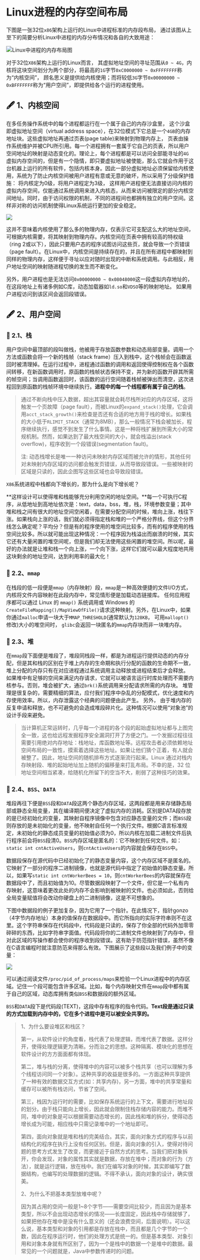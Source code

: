 # Linux进程的内存空间布局

下图是一张32位`x86`架构上运行的Linux中进程标准的内存段布局， 通过该图从上至下的简要分析Linux中进程的内存分布情况和各自的大致用途：

![Linux&#x4E2D;&#x8FDB;&#x7A0B;&#x7684;&#x5185;&#x5B58;&#x5E03;&#x5C40;&#x56FE;](../../.gitbook/assets/87.png)

对于32位`X86`架构上运行的Linux而言， 其虚拟地址空间的寻址范围从`0 ~ 4G`，内核将这块空间划分为两个部分，将最高的`1G`字节`0xC0000000 ~ 0xFFFFFFFF`称为“内核空间”， 顾名思义是提供给内核使用；而将较低`3G`字节`0x00000000 ~ 0xBFFFFFFF`称为“用户空间”，即提供给各个运行的进程使用。 

## 🖋 1、内核空间

在多任务操作系统中的每个进程都运行在一个属于自己的内存沙盒里， 这个沙盒即虚拟地址空间（virtual address space），在32位模式下它总是一个`4GB`的内存地址块。这些虚拟地址再通过页表\(page table\)来映射到物理内存上， 页表由操作系统维护并被CPU所引用。每一个进程拥有一套属于它自己的页表，所以用户空间地址的映射是动态变化的。理论上，每个进程都是可以访问全部能寻址的`4G`虚拟内存空间的，但是有一个隐情，即只要虚拟地址被使能，那么它就会作用于这台机器上运行的所有软件，包括内核本身。因此一部分虚拟地址必须保留给内核使用，系统为了防止内核空间被用户进程有意或无意的破坏，所以采用了分级保护措施： 将内核定为0级，将用户进程定为3级， 这样用户进程便无法直接访问内核的虚拟内存空间，仅能通过系统调用来进入内核态，从而来访问被限定的部分内核空间地址。同时，由于访问权限的机制，不同的进程间也都拥有独立的用户空间。这样非对称的访问机制使得Linux系统运行更加的安全稳定。

![](../../.gitbook/assets/74.jpg)

这并不意味着内核使用了那么多的物理内存，仅表示它可支配这么大的地址空间，可根据内核需要，将其映射到物理内存。内核空间在页表中拥有较高的特权级（ring 2或以下），因此只要用户态的程序试图访问这些页，就会导致一个页错误（page fault）。在Linux中，内核空间是持续存在的，并且在所有进程中都映射到同样的物理内存，这样便于寻址以应对随时出现的中断和系统调用。与此相反，用户地址空间的映射随进程切换的发生而不断变化。

另外，用户进程也是无法访问`0x00000000 ~ 0x08048000`这一段虚拟内存地址的，在这段地址上有诸多例如C库，动态加载器如`ld.so`和`VDSO`等的映射地址。 如果用户进程访问到该区间会返回段错误。 

## 🖋 2、用户空间

### 🐹 2.1、栈

用户空间中最顶部的段叫做栈，他被用于存放函数参数和动态局部变量。调用一个方法或函数会将一个新的栈帧（stack frame）压入到栈中，这个栈帧会在函数返回时被清理掉。在运行过程中，进程通过函数的调用和返回使得控制权在各个函数间转移，在新函数调用时，原函数的栈帧状态保持不变，并为新的函数开辟其所需的帧空间；当调用函数返回时，该函数的运行空间随着栈帧被弹出而清空，这次进程回到原函数的栈帧环境中继续执行。**进程中的每一个线程都有属于自己的栈**。

> 通过不断向栈中压入数据，超出其容量就会耗尽栈所对应的内存区域，这将触发一个页故障（page fault），而被Linux的`expand_stack()`处理，它会调用`acct_stack_growth()`来检查是否还有合适的地方用于栈的增长。如果栈的大小低于`RLIMIT_STACK`（通常为8MB），那么一般情况下栈会被加长，程序继续执行，感觉不到发生了什么事情。这是一种将栈扩展到所需大小的常规机制。然而，如果达到了最大栈空间的大小，就会栈溢出\(stack overflow\)，程序收到一个段错误\(segmentation fault\)。
>
> 注: 动态栈增长是唯一一种访问未映射内存区域而被允许的情形，其他任何对未映射内存区域的访问都会触发页错误，从而导致段错误。一些被映射的区域是只读的，因此企图写这些区域也会导致段错误。

`X86`系统进程中栈都向下增长的，那为什么是向下增长呢？

**这样设计可以使得堆和栈能够充分利用空闲的地址空间。**每一个可执行C程序，从低地址到高地址依次是：text，data，bss，堆，栈，环境参数变量；其中堆和栈之间有很大的地址空间空闲着，在需要分配空间的时候，堆向上涨，栈往下涨。如果栈向上涨的话，我们就必须得指定栈和堆的一个严格分界线，但这个分界线怎么确定呢？平均分？但是有的程序使用的堆空间比较多，而有的程序使用的栈空间比较多。所以就可能出现这种情况：一个程序因为栈溢出而崩溃的时候，其实它还有大量闲置的堆空间呢，但是我们却无法使用这些闲置的堆空间。所以呢，最好的办法就是让堆和栈一个向上涨，一个向下涨，这样它们就可以最大程度地共用这块剩余的地址空间，达到利用率的最大化！

### 🐹 2.2、`mmap`

在栈段的低一段便是`mmap`（内存映射）段，`mmap`是一种高效便捷的文件I/O方式，内核将文件内容映射在此段内存中，常见情形便是加载动态链接库。 任何应用程序都可以通过 Linux 的 `mmap()` 系统调用或 Windows 的 `CreateFileMapping()/MapViewOfFile()`请求这种映射。另外，在Linux中，如果你通过`malloc`申请一块大于`MMAP_THRESHOLD`\(通常默认为`128KB`， 可用`mallopt()`修改\)大小的堆空间时， `glibc`会返回一块匿名的`mmap`内存块而非一块堆内存。 

### 🐹 2.3、堆

在`mmap`段下面便是堆段了，堆段同栈段一样，都是为进程运行提供动态的内存分配，但是其和栈的区别在于堆上内存的生命期和执行分配的函数的生命期不一致，堆上分配的内存只有在对应进程通过系统调用主动释放或进程结束后才会释放。 如果堆中有足够的空间来满足内存请求，它就可以被语言运行时库处理而不需要内核参与。否则，堆会被扩大，通过`brk()`系统调用来分配请求所需的内存块。 堆管理是很复杂的，需要精细的算法，应付我们程序中杂乱的分配模式，优化速度和内存使用效率。所以，内存泄露这个经典的问题便由此产生。 另外， 由于堆内存的反复申请和释放，也不可避免的会造成堆段碎片化。这种情况可以使用“对象池”的设计手段来避免。

> 当计算机正常运转时，几乎每一个进程的各个段的起始虚拟地址都与上图完全一致，这也给远程发掘程序安全漏洞打开了方便之门。一个发掘过程往往需要引用绝对内存地址：栈地址，库函数地址等。远程攻击者必须依赖地址空间布局的一致性，摸索着选择这些地址。如果让他们猜个正着，有人就会被整了。因此，地址空间的随机排布方式逐渐流行起来。Linux 通过对栈内存映射段、堆的起始地址加上随机的偏移量来打乱布局。不幸的是，32 位地址空间相当紧凑，给随机化所留下的空当不大，削弱了这种技巧的效果。

### 🐹 2.4、`BSS`、`DATA`

堆段再往下便是`BSS`段和`DATA`段这两个静态内存区域，这两段都是用来存储静态局部或静态全局变量，其在编译期间便决定了虚拟内存的消耗。区别是DATA段存放的是已经初始化的变量，其映射自程序镜像中包含对应静态变量的文件；而`BSS`段则存放的是未初始化的变量，他不映射自任何一个执行文件。根据C语言标准规定，未初始化的静态成员变量的初始值必须为0，所以内核在加载二进制文件后执行程序前会将`BSS`段清0。`BSS`内存区域是匿名的：它不映射到任何文件。如：`static int cntActiveUsers`，则`cntActiveUsers`的内容就会保存在`BSS`中。

数据段保存在源代码中已经初始化了的静态变量内容，这个内存区域不是匿名的。它映射了一部分的程序二进制镜像，也就是源代码中指定了初始值的静态变量。所以，如果写`static int cntWorkerBees = 10`，则`cntWorkerBees`的内容就保存在数据段中了，而且初始值为10。尽管数据段映射了一个文件，但它是一个私有内存映射，这意味着更改此处的内存不会影响到被映射的文件。也必须如此，否则给全局变量赋值将会改动你硬盘上的二进制镜像，这是不可想象的。

下图中数据段的例子更加复杂，因为它用了一个指针。在此情况下，指针gonzo（4字节内存地址）本身的值保存在数据段中。而它所指向的实际字符串则不在这里。这个字符串保存在代码段中，代码段是只读的，保存了你全部的代码外加零零碎碎的东西，比如字符串字面值。代码段将你的二进制文件也映射到了内存中，但对此区域的写操作都会使你的程序收到段错误。这有助于防范指针错误，虽然不像在C语言编程时就注意防范来得那么有效。下图展示了这些段以及我们例子中的变量：

![](../../.gitbook/assets/75.jpg)

可以通过阅读文件`/proc/pid_of_process/maps`来检验一个Linux进程中的内存区域。记住一个段可能包含许多区域。比如，每个内存映射文件在`mmap`段中都有属于自己的区域，动态库拥有类似`BSS`和数据段的额外区域。

`BSS`和`DATA`段下是代码段\(TEXT\)，这段中存有程序的指令代码。**Text段是通过只读的方式加载到内存中的，它在多个进程中是可以被安全共享的。** 

> 1、为什么要设堆区和栈区？
>
> 第一，从软件设计的角度看，栈代表了处理逻辑，而堆代表了数据。这样分开，使得处理逻辑更为清晰。分而治之的思想。这种隔离、模块化的思想在软件设计的方方面面都有体现。
>
> 第二，堆与栈的分离，使得堆中的内容可以被多个栈共享（也可以理解为多个线程访问同一个对象）。这种共享的收益是很多的。一方面这种共享提供了一种有效的数据交互方式\(如：共享内存\)，另一方面，堆中的共享常量和缓存可以被所有栈访问，节省了空间。
>
> 第三，栈因为运行时的需要，比如保存系统运行的上下文，需要进行地址段的划分。由于栈只能向上增长，因此就会限制住栈存储内容的能力。而堆不同，堆中的对象是可以根据需要动态增长的，因此栈和堆的拆分，使得动态增长成为可能，相应栈中只需记录堆中的一个地址即可。
>
> 第四，面向对象就是堆和栈的完美结合。其实，面向对象方式的程序与以前结构化的程序在执行上没有任何区别。但是，面向对象的引入，使得对待问题的思考方式发生了改变，而更接近于自然方式的思考。当我们把对象拆开，你会发现，对象的属性其实就是数据，存放在堆中；而对象的行为（方法），就是运行逻辑，放在栈中。我们在编写对象的时候，其实即编写了数据结构，也编写的处理数据的逻辑。不得不承认，面向对象的设计，确实很美。
>
> 2、为什么不把基本类型放堆中呢？
>
> 因为其占用的空间一般是1~8个字节——需要空间比较少，而且因为是基本类型，所以不会出现动态增长的情况——长度固定，因此栈中存储就够了，如果把他存在堆中是没有什么意义的（还会浪费空间，后面说明）。可以这么说，基本类型和对象的引用都是存放在栈中，而且都是几个字节的一个数，因此在程序运行时，他们的处理方式是统一的。但是基本类型、对象引用和对象本身就有所区别了，因为一个是栈中的数据一个是堆中的数据。最常见的一个问题就是，Java中参数传递时的问题。

